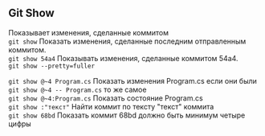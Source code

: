 ## Git Show
Показывает изменения, сделанные коммитом  
`git show` Показать изменения, сделанные последним отправленным коммитом.  
`git show 54a4` Показывать изменения, сделанные коммитом 54a4.  
`git show --pretty=fuller`  

`git show @~4 Program.cs` Показать изменения Program.cs если они были  
`git show @~4 -- Program.cs` то же самое  
`git show @~4:Program.cs` Показать состояние Program.cs  
`git show :"текст"` Найти коммит по тексту "текст" коммита  
`git show 68bd` Показать коммит 68bd должно быть минимум четыре цифры